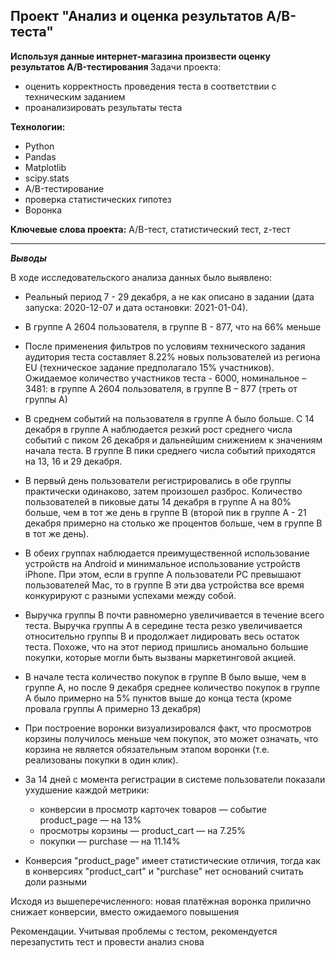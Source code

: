 ## Проект "Анализ и оценка результатов A/B-теста"

<b>Используя данные интернет-магазина произвести оценку результатов A/B-тестирования </b>
Задачи проекта:
* оценить корректность проведения теста в соответствии с техническим заданием
* проанализировать результаты теста



<b>Технологии:</b> 
- Python
- Pandas
- Matplotlib
- scipy.stats
- A/B-тестирование
- проверка статистических гипотез
- Воронка

<b>Ключевые слова проекта:</b> A/B-тест, статистический тест, z-тест
<hr>

<b><i>Выводы</i></b>

В ходе исследовательского анализа данных было выявлено:

* Реальный период 7 - 29 декабря, а не как описано в задании (дата запуска: 2020-12-07 и дата остановки: 2021-01-04).

* В группе А 2604 пользователя, в группе В - 877, что на 66% меньше

* После применения фильтров по условиям технического задания аудитория теста составляет 8.22% новых пользователей из региона EU (техническое задание предполагало 15% участников). Ожидаемое количество участников теста - 6000, номинальное – 3481: в группе А 2604 пользователя, в группе В – 877 (треть от группы А)

* В среднем событий на пользователя в группе А было больше. С 14 декабря в группе А наблюдается резкий рост среднего числа событий с пиком 26 декабря и дальнейшим снижением к значениям начала теста. В группе В пики среднего числа событий приходятся на 13, 16 и 29 декабря.

* В первый день пользователи регистрировались в обе группы практически одинаково, затем произошел разброс. Количество пользователей в пиковые даты 14 декабря в группе А на 80% больше, чем в тот же день в группе В (второй пик в группе А - 21 декабря примерно на столько же процентов больше, чем в группе В в тот же день).

* В обеих группах наблюдается преимущественной использование устройств на Android и минимальное использование устройств iPhone. При этом, если в группе А пользователи PC превышают пользователей Mac, то в группе B эти два устройства все время конкурируют с разными успехами между собой.

* Выручка группы B почти равномерно увеличивается в течение всего теста. Выручка группы A в середине теста резко увеличивается относительно группы B и продолжает лидировать весь остаток теста. Похоже, что на этот период пришлись аномально большие покупки, которые могли быть вызваны маркетинговой акцией.

* В начале теста количество покупок в группе B было выше, чем в группе A, но после 9 декабря среднее количество покупок в группе А было примерно на 5% пунктов выше до конца теста (кроме провала группы А примерно 13 декабря)

* При построение воронки визуализировался факт, что просмотров корзины получилось меньше чем покупок, это может означать, что корзина не является обязательным этапом воронки (т.е. реализованы покупки в один клик).

* За 14 дней с момента регистрации в системе пользователи показали ухудшение каждой метрики:
	* конверсии в просмотр карточек товаров — событие product_page — на 13%
	* просмотры корзины — product_cart — на 7.25%
	* покупки — purchase — на 11.14%
* Конверсия "product_page" имеет статистические отличия, тогда как в конверсиях "product_cart" и "purchase" нет оснований считать доли разными

Исходя из вышеперечисленного: новая платёжная воронка прилично снижает конверсии, вместо ожидаемого повышения

Рекомендации. Учитывая проблемы с тестом, рекомендуется перезапустить тест и провести анализ снова


